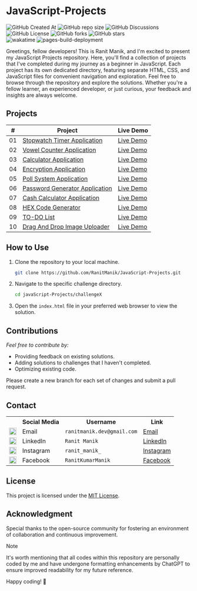 # JavaScript-Projects

<div>
    
  ![GitHub Created At](https://img.shields.io/github/created-at/RanitManik/JavaScript-Projects)
  ![GitHub repo size](https://img.shields.io/github/repo-size/RanitManik/JavaScript-Projects)
  ![GitHub Discussions](https://img.shields.io/github/discussions/RanitManik/JavaScript-Projects)
  ![GitHub License](https://img.shields.io/github/license/RanitManik/JavaScript-Projects)
  ![GitHub forks](https://img.shields.io/github/forks/RanitManik/JavaScript-Projects?style=default)
  ![GitHub stars](https://img.shields.io/github/stars/RanitManik/JavaScript-Projects?style=default)
  <br/>
  ![wakatime](https://wakatime.com/badge/github/RanitManik/JavaScript-Projects.svg)
  ![pages-build-deployment](https://github.com/RanitManik/JavaScript-Projects/actions/workflows/pages/pages-build-deployment/badge.svg)
</div>

Greetings, fellow developers! This is Ranit Manik, and I'm excited to present my JavaScript Projects repository. Here,
you'll find a collection of projects that I've completed during my journey as a beginner in JavaScript. Each project has
its own dedicated directory, featuring separate HTML, CSS, and JavaScript files for convenient navigation and
exploration.
Feel free to browse through the repository and explore the solutions. Whether you're a fellow learner, an experienced
developer, or just curious, your feedback and insights are always welcome.

## Projects

| #  | Project                                                                                                                                | Live Demo                                                                                                           |
|:--:|----------------------------------------------------------------------------------------------------------------------------------------|---------------------------------------------------------------------------------------------------------------------|
| 01 | [Stopwatch Timer Application](https://github.com/RanitManik/JavaScript-Projects/tree/main/01.%20Stopwatch%20Timer%20Application)       | [Live Demo](https://ranitmanik.github.io/JavaScript-Projects/01.%20Stopwatch%20Timer%20Application/index.html)      |
| 02 | [Vowel Counter Application](https://github.com/RanitManik/JavaScript-Projects/tree/main/02.%20Vowel%20Counter%20Application)           | [Live Demo](https://ranitmanik.github.io/JavaScript-Projects/02.%20Vowel%20Counter%20Application/index.html)        |
| 03 | [Calculator Application](https://github.com/RanitManik/JavaScript-Projects/tree/main/03.%20Calculator%20Application)                   | [Live Demo](https://ranitmanik.github.io/JavaScript-Projects/03.%20Calculator%20Application/index.html)             |
| 04 | [Encryption Application](https://github.com/RanitManik/JavaScript-Projects/tree/main/04.%20Encryption%20Application)                   | [Live Demo](https://ranitmanik.github.io/JavaScript-Projects/04.%20Encryption%20Application/index.html)             |
| 05 | [Poll System Application](https://github.com/RanitManik/JavaScript-Projects/tree/main/05.%20Poll%20System%20Application)               | [Live Demo](https://ranitmanik.github.io/JavaScript-Projects/05.%20Poll%20System%20Application/index.html)          |
| 06 | [Password Generator Application](https://github.com/RanitManik/JavaScript-Projects/tree/main/06.%20Password%20Generator%20Application) | [Live Demo](https://ranitmanik.github.io/JavaScript-Projects/06.%20Password%20Generator%20Application/index.html)   |
| 07 | [Cash Calculator Application](https://github.com/RanitManik/JavaScript-Projects/tree/main/07.%20Cash%20Calculator%20Application)       | [Live Demo](https://ranitmanik.github.io/JavaScript-Projects/07.%20Cash%20Calculator%20Application/index.html)      |
| 08 | [HEX Code Generator](https://github.com/RanitManik/JavaScript-projects/tree/main/08.%20HEX%20Code%20Generator)                         | [Live Demo](https://ranitmanik.github.io/JavaScript-Projects/08.%20HEX%20Code%20Generator/index.html)               |
| 09 | [TO-DO List](https://github.com/RanitManik/JavaScript-projects/tree/main/09.%20TO-DO%20List)                                           | [Live Demo](https://ranitmanik.github.io/JavaScript-Projects/09.%20TO-DO%20List/index.html)                         |
| 10 | [Drag And Drop Image Uploader](https://github.com/RanitManik/JavaScript-projects/tree/main/10.%20Drag%20And%20Drop%20Image%20Uploader) | [Live Demo](https://ranitmanik.github.io/JavaScript-Projects/10.%20Drag%20And%20Drop%20Image%20Uploader/index.html) |

## How to Use

1. Clone the repository to your local machine.
   ```bash
   git clone https://github.com/RanitManik/JavaScript-Projects.git
   ```

2. Navigate to the specific challenge directory.
   ```bash
   cd javaScript-Projects/challengeX
   ```
3. Open the `index.html` file in your preferred web browser to view the solution.

## Contributions

_Feel free to contribute by:_

- Providing feedback on existing solutions.
- Adding solutions to challenges that I haven't completed.
- Optimizing existing code.

Please create a new branch for each set of changes and submit a pull request.

## Contact

<table>
  <tr>
    <th></th>
    <th>Social Media</th>
    <th>Username</th>
    <th>Link</th>
  </tr>
  <tr>
    <td><img src="https://cdn4.iconfinder.com/data/icons/social-media-logos-6/512/112-gmail_email_mail-512.png" width="20" /></td>
    <td>Email</td>
    <td><code>ranitmanik.dev@gmail.com</code></td>
    <td><a href="mailto:ranitmanik.dev@gmail.com" target="_blank">Email</a></td>
  </tr>
  <tr>
    <td><img src="https://upload.wikimedia.org/wikipedia/commons/thumb/c/ca/LinkedIn_logo_initials.png/480px-LinkedIn_logo_initials.png" width="20" /></td>
    <td>LinkedIn</td>
    <td><code>Ranit Manik</code></td>
    <td><a href="https://www.linkedin.com/in/ranit-manik/" target="_blank">LinkedIn</a></td>
  </tr>
  <tr>
    <td><img src="https://upload.wikimedia.org/wikipedia/commons/thumb/a/a5/Instagram_icon.png/600px-Instagram_icon.png" width="20" /></td>
    <td>Instagram</td>
    <td><code>ranit_manik_</code></td>
    <td><a href="https://www.instagram.com/ranit_manik_/" target="_blank">Instagram</a></td>
  </tr>
  <tr>
    <td><img src="https://upload.wikimedia.org/wikipedia/commons/6/6c/Facebook_Logo_2023.png" width="20" /></td>
    <td>Facebook</td>
    <td><code>RanitKumarManik</code></td>
    <td><a href="https://www.facebook.com/RanitKumarManik/" target="_blank">Facebook</a></td>
</tr>
</table>

## License

This project is licensed under the [MIT License](LICENSE).

## Acknowledgment

Special thanks to the open-source community for fostering an environment of
collaboration and continuous improvement.

> [!NOTE]
>
> It's worth mentioning that all codes within this repository are personally coded by me and have undergone formatting
> enhancements by ChatGPT to ensure improved readability for my future reference.

Happy coding! 🚀
